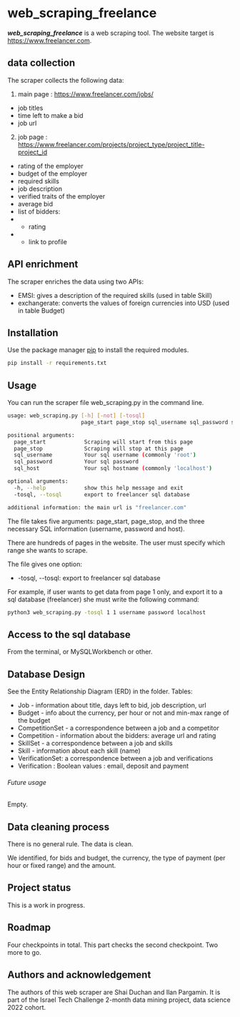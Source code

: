 

# web_scraping_freelance

***web_scraping_freelance*** is a web scraping tool. The website target is https://www.freelancer.com. 

## data collection
The scraper collects the following data:
1. main page : https://www.freelancer.com/jobs/
- job titles
- time left to make a bid
 - job url
2. job page : https://www.freelancer.com/projects/project_type/project_title-project_id 
- rating of the employer
- budget of the employer
- required skills
- job description
- verified traits of the employer
- average bid
- list of bidders:
-    * rating
-    * link to profile

## API enrichment

The scraper enriches the data using two APIs:
- EMSI: gives a description of the required skills (used in table Skill)
- exchangerate: converts the values of foreign currencies into USD (used in table Budget)



## Installation

Use the package manager [pip](https://pip.pypa.io/en/stable/) to install the required modules.

```bash
pip install -r requirements.txt
```

## Usage

You can run the scraper file web_scraping.py in the command line. 

```bash
usage: web_scraping.py [-h] [-not] [-tosql]
                       page_start page_stop sql_username sql_password sql_host

positional arguments:
  page_start            Scraping will start from this page
  page_stop             Scraping will stop at this page
  sql_username          Your sql username (commonly 'root')
  sql_password          Your sql password
  sql_host              Your sql hostname (commonly 'localhost')

optional arguments:
  -h, --help            show this help message and exit
  -tosql, --tosql       export to freelancer sql database

additional information: the main url is "freelancer.com"
```

The file takes five arguments: page_start, page_stop, and the three necessary SQL information (username, password and host). 

There are hundreds of pages in the website. The user must specify which range she wants to scrape. 

The file gives one option:
* -tosql, --tosql: export to freelancer sql database


For example, if user wants to get data from page 1 only, and export it to a sql database (freelancer) she must write the following command:
```bash
python3 web_scraping.py -tosql 1 1 username password localhost
```

## Access to the sql database
From the terminal, or MySQLWorkbench or other.


## Database Design
See the Entity Relationship Diagram (ERD) in the folder.
Tables:
* Job - information about title, days left to bid, job description, url
* Budget - info about the currency, per hour or not and min-max range of the budget
* CompetitionSet - a correspondence between a job and a competitor
* Competition - information about the bidders: average url and rating
* SkillSet - a correspondence between a job and skills
* Skill - information about each skill (name)
* VerificationSet: a correspondence between a job and verifications
* Verification : Boolean values : email, deposit and payment


###### Future usage
Empty.

## Data cleaning process
There is no general rule. The data is clean.

We identified, for bids and budget, the currency, the type of payment (per hour or fixed range) and the amount.

## Project status
This is a work in progress.

## Roadmap
Four checkpoints in total.
This part checks the second checkpoint. Two more to go.

## Authors and acknowledgement 
The authors of this web scraper are Shai Duchan and Ilan Pargamin.
It is part of the Israel Tech Challenge 2-month data mining project, data science 2022 cohort.